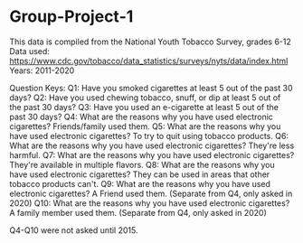 # Group-Project-1
This data is compiled from the National Youth Tobacco Survey, grades 6-12
Data used: https://www.cdc.gov/tobacco/data_statistics/surveys/nyts/data/index.html
Years: 2011-2020

Question Keys:
Q1: Have you smoked cigarettes at least 5 out of the past 30 days?
Q2: Have you used chewing tobacco, snuff, or dip at least 5 out of the past 30 days?
Q3: Have you used an e-cigarette at least 5 out of the past 30 days?
Q4: What are the reasons why you have used electronic cigarettes? Friends/family used them.
Q5: What are the reasons why you have used electronic cigarettes? To try to quit using tobacco products.
Q6: What are the reasons why you have used electronic cigarettes? They're less harmful.
Q7: What are the reasons why you have used electronic cigarettes? They're available in multiple flavors.
Q8: What are the reasons why you have used electronic cigarettes? They can be used in areas that other tobacco products can't.
Q9: What are the reasons why you have used electronic cigarettes? A Friend used them. (Separate from Q4, only asked in 2020)
Q10: What are the reasons why you have used electronic cigarettes? A family member used them. (Separate from Q4, only asked in 2020)

Q4-Q10 were not asked until 2015.
